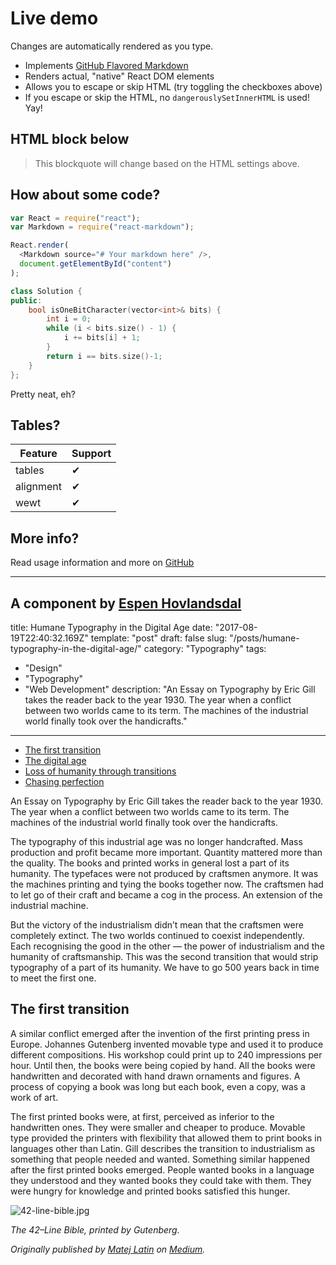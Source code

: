 # Live demo

Changes are automatically rendered as you type.

- Implements [GitHub Flavored Markdown](https://github.github.com/gfm/)
- Renders actual, "native" React DOM elements
- Allows you to escape or skip HTML (try toggling the checkboxes above)
- If you escape or skip the HTML, no `dangerouslySetInnerHTML` is used! Yay!

## HTML block below

<blockquote>
  This blockquote will change based on the HTML settings above.
</blockquote>

## How about some code?

```js
var React = require("react");
var Markdown = require("react-markdown");

React.render(
  <Markdown source="# Your markdown here" />,
  document.getElementById("content")
);
```

```cpp
class Solution {
public:
    bool isOneBitCharacter(vector<int>& bits) {
        int i = 0;
        while (i < bits.size() - 1) {
            i += bits[i] + 1;
        }
        return i == bits.size()-1;
    }
};
```

Pretty neat, eh?

## Tables?

| Feature   | Support |
| --------- | ------- |
| tables    | ✔       |
| alignment | ✔       |
| wewt      | ✔       |

## More info?

Read usage information and more on [GitHub](//github.com/rexxars/react-markdown)

---

## A component by [Espen Hovlandsdal](https://espen.codes/)

title: Humane Typography in the Digital Age
date: "2017-08-19T22:40:32.169Z"
template: "post"
draft: false
slug: "/posts/humane-typography-in-the-digital-age/"
category: "Typography"
tags:

- "Design"
- "Typography"
- "Web Development"
  description: "An Essay on Typography by Eric Gill takes the reader back to the year 1930. The year when a conflict between two worlds came to its term. The machines of the industrial world finally took over the handicrafts."

---

- [The first transition](#the-first-transition)
- [The digital age](#the-digital-age)
- [Loss of humanity through transitions](#loss-of-humanity-through-transitions)
- [Chasing perfection](#chasing-perfection)

An Essay on Typography by Eric Gill takes the reader back to the year 1930. The year when a conflict between two worlds came to its term. The machines of the industrial world finally took over the handicrafts.

The typography of this industrial age was no longer handcrafted. Mass production and profit became more important. Quantity mattered more than the quality. The books and printed works in general lost a part of its humanity. The typefaces were not produced by craftsmen anymore. It was the machines printing and tying the books together now. The craftsmen had to let go of their craft and became a cog in the process. An extension of the industrial machine.

But the victory of the industrialism didn’t mean that the craftsmen were completely extinct. The two worlds continued to coexist independently. Each recognising the good in the other — the power of industrialism and the humanity of craftsmanship. This was the second transition that would strip typography of a part of its humanity. We have to go 500 years back in time to meet the first one.

## The first transition

A similar conflict emerged after the invention of the first printing press in Europe. Johannes Gutenberg invented movable type and used it to produce different compositions. His workshop could print up to 240 impressions per hour. Until then, the books were being copied by hand. All the books were handwritten and decorated with hand drawn ornaments and figures. A process of copying a book was long but each book, even a copy, was a work of art.

The first printed books were, at first, perceived as inferior to the handwritten ones. They were smaller and cheaper to produce. Movable type provided the printers with flexibility that allowed them to print books in languages other than Latin. Gill describes the transition to industrialism as something that people needed and wanted. Something similar happened after the first printed books emerged. People wanted books in a language they understood and they wanted books they could take with them. They were hungry for knowledge and printed books satisfied this hunger.

![42-line-bible.jpg](./media/42-line-bible.jpg)

_The 42–Line Bible, printed by Gutenberg._

_Originally published by [Matej Latin](http://matejlatin.co.uk/) on [Medium](https://medium.com/design-notes/humane-typography-in-the-digital-age-9bd5c16199bd?ref=webdesignernews.com#.lygo82z0x)._
